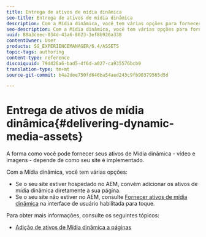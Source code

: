 ```yaml
---
title: Entrega de ativos de mídia dinâmica
seo-title: Entrega de ativos de mídia dinâmica
description: Com a Mídia dinâmica, você tem várias opções para fornecer ativos de mídia dinâmica (vídeo e imagens) ao seu site.
seo-description: Com a Mídia dinâmica, você tem várias opções para fornecer ativos de mídia dinâmica (vídeo e imagens) ao seu site.
uuid: 88a3ceec-034d-43a6-8623-3ef8b926a338
contentOwner: User
products: SG_EXPERIENCEMANAGER/6.4/ASSETS
topic-tags: authoring
content-type: reference
discoiquuid: 79d426a6-bad5-4f6d-a027-ca935576bcb9
translation-type: tm+mt
source-git-commit: b4a2dee750fd646ba54aed243c9fb90379565d5d

---
```



# Entrega de ativos de mídia dinâmica{#delivering-dynamic-media-assets}

A forma como você pode fornecer seus ativos de Mídia dinâmica - vídeo e imagens - depende de como seu site é implementado.

Com a Mídia dinâmica, você tem várias opções:

* Se o seu site estiver hospedado no AEM, convém adicionar os ativos de mídia dinâmica diretamente à sua página.
* Se o seu site não estiver no AEM, consulte [Fornecer ativos de mídia dinâmica](/help/assets/delivering-dynamic-media-assets.md) na interface de usuário habilitada para toque.

Para obter mais informações, consulte os seguintes tópicos:

* [Adição de ativos de Mídia dinâmica a páginas](/help/sites-classic-ui-authoring/dynamic-media-assets-adding-to-page.md)

